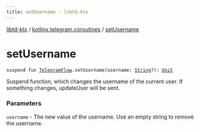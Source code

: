 ```yaml
---
title: setUsername - libtd-ktx
---
```


[libtd-ktx](../index.html) / [kotlinx.telegram.coroutines](index.html) / [setUsername](./set-username.html)

# setUsername

`suspend fun `[`TelegramFlow`](../kotlinx.telegram.core/-telegram-flow/index.html)`.setUsername(username: `[`String`](https://kotlinlang.org/api/latest/jvm/stdlib/kotlin/-string/index.html)`?): `[`Unit`](https://kotlinlang.org/api/latest/jvm/stdlib/kotlin/-unit/index.html)

Suspend function, which changes the username of the current user. If something changes,
updateUser will be sent.

### Parameters

`username` - The new value of the username. Use an empty string to remove the username.